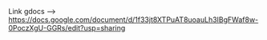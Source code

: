 Link gdocs --> https://docs.google.com/document/d/1f33jt8XTPuAT8uoauLh3IBgFWaf8w-0PoczXgU-GGRs/edit?usp=sharing
